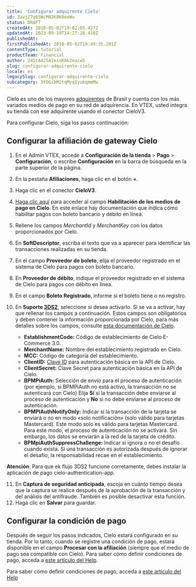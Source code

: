 ```yaml
---
title: 'Configurar adquirente Cielo'
id: 3avjZ7q65WcM02K8K0eeWu
status: DRAFT
createdAt: 2018-05-02T19:02:05.427Z
updatedAt: 2023-09-19T14:27:20.410Z
publishedAt: 
firstPublishedAt: 2018-05-02T19:49:35.201Z
contentType: tutorial
productTeam: Financial
author: 245tA425AIeioKAk2eaiwS
slug: configurar-adquirente-cielo
locale: es
legacySlug: configurar-adquirente-cielo
subcategory: 3tDGibM2tqMyqIyukqmmMw
---
```


Cielo es uno de los mayores [adquirentes](/es/tutorial/que-es-un-adquirente) de Brasil y cuenta con los más variados medios de pago en su red de adquirencia. En VTEX, usted integra su tienda con ese adquirente usando el conector CieloV3.

Para configurar Cielo, siga los pasos continuación:

## Configurar la afiliación de gateway Cielo
1. En el Admin VTEX, accede a **Configuración de la tienda** > **Pago** > **Configuración**, o escribe **Configuración** en la barra de búsqueda en la parte superior de la página.
2. En la pestaña __Afiliaciones__, haga clic en el botón __+__.
3. Haga clic en el conector __CieloV3__.
4. [Haga clic aquí](https://developercielo.github.io/tutorial/habilitacao-meios-de-pagamento) para acceder al campo __Habilitación de los medios de pago en Cielo__. En este enlace hay documentación que indica cómo habilitar pagos con boleto bancario y débito en línea.
5. Rellene los campos *MerchantId* y *MerchantKey* con los datos proporcionados por Cielo.
6. En __SoftDescriptor__, escriba el texto que va a aparecer para identificar las transacciones realizadas en su tienda.
7. En el campo __Proveedor de boleto__, elija el proveedor registrado en el sistema de Cielo para pagos con boleto bancario.
8. En __Proveedor de débito__, indique el proveedor registrado en el sistema de Cielo para pagos con débito en línea.
9. En el campo __Boleto Registrado__, informe si el boleto tiene o no registro.
10. En __Suporte [3DS2](https://help.vtex.com/es/announcements/3ds2-authentication-flow-accept-online-payments-more-securely-1--6UdTjjVU1AcEQ2aE3Ftxsl?&utm_source=autocomplete)__, seleccione si desea activarlo. Si se va a activar, hay que rellenar los campos a continuación. Estos campos son obligatorios y deben contener la información proporcionada por Cielo, para más detalles sobre los campos, consulte [esta documentación de Cielo](https://developercielo.github.io/manual/3ds).

    - __EstablishmentCode:__ Código de establecimiento de Cielo E-Commerce 3.0.
    - __MerchantName:__ Nombre del establecimiento registrado en Cielo.
    - __MCC:__ Código de categoría del establecimiento.
    - __ClientID:__ [Clave ID](https://docscielo.github.io/Pilots/manual/appcielo3#cielo-oauth) para autenticación básica en la API de Cielo.
    - __ClientSecret:__ Clave Secret para autenticación básica en la API de Cielo.
    - __BPMPiAuth:__ Selección de envío para el proceso de autenticación (por ejemplo, si BPMPiAuth no está activo, la transacción no se autenticará con Cielo) Elija __Sí__ si la transacción debe enviarse al proceso de autenticación y __No__ si no debe enviarse al proceso de autenticación.
    - __BPMPIAuthNotifyOnly:__ Indicar si la transacción de la tarjeta se enviará o no en modo «solo notificación» (solo válido para tarjetas Mastercard). Este modo solo es válido para tarjetas Mastercard. Para este modo, el proceso de autenticación no se activará. Sin embargo, los datos se enviarán a la red de la tarjeta de crédito.
    - __BPMpiAuthSuppressChallenge:__ Indicar si ignora o no el desafío cuando exista. Si una transacción es autorizada después de ignorar el desafío, la responsabilidad recae en el establecimiento.

<div class="alert alert-warning">
<strong>Atención</strong>: Para que ek flujo 3DS2 funcione corretamente, debes instalar la aplicación de pago cielo-authentication-app.
</div>

11. En __Captura de seguridad anticipada__, escoja en cuánto tiempo desea que la captura se realice después de la aprobación de la transacción y del análisis del antifraude. También es posible desactivar esta función.
12. Haga clic en __Salvar__ para guardar.

## Configurar la condición de pago
Después de seguir los pasos indicados, Cielo estará configurado en su tienda. Por lo tanto, cuando se registre una condición de pago, estará disponible en el campo __Procesar con la afiliación__ (siempre que el medio de pago sea compatible con Cielo). Para saber cómo definir condiciones de pago, acceda a [este artículo del Help](/es/tutorial/condiciones-de-pago).

Para saber cómo definir condiciones de pago, acceda a [este artículo del Help](/es/tutorial/--tutorials_455)
